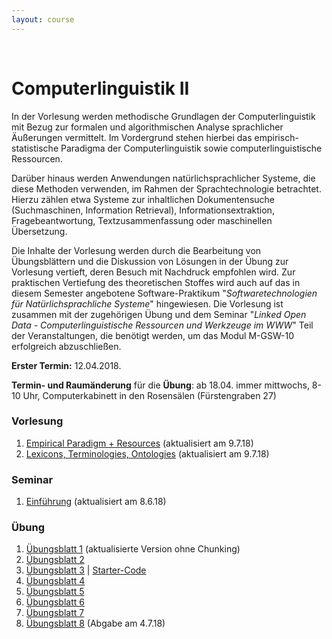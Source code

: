 ```yaml
---
layout: course
---
```


<br>

# Computerlinguistik II

In der Vorlesung werden methodische Grundlagen der Computerlinguistik mit Bezug zur formalen und algorithmischen Analyse sprachlicher Äußerungen vermittelt. Im Vordergrund stehen hierbei das empirisch-statistische Paradigma der Computerlinguistik sowie computerlinguistische Ressourcen.

Darüber hinaus werden Anwendungen natürlichsprachlicher Systeme, die diese Methoden verwenden, im Rahmen der Sprachtechnologie betrachtet. Hierzu zählen etwa Systeme zur inhaltlichen Dokumentensuche (Suchmaschinen, Information Retrieval), Informationsextraktion, Fragebeantwortung, Textzusammenfassung oder maschinellen Übersetzung.

Die Inhalte der Vorlesung werden durch die Bearbeitung von Übungsblättern und die Diskussion von Lösungen in der Übung zur Vorlesung vertieft, deren Besuch mit Nachdruck empfohlen wird. Zur praktischen Vertiefung des theoretischen Stoffes wird auch auf das in diesem Semester angebotene Software-Praktikum "*Softwaretechnologien für Natürlichsprachliche Systeme*" hingewiesen. Die Vorlesung ist zusammen mit der zugehörigen Übung und dem Seminar "*Linked Open Data - Computerlinguistische Ressourcen und Werkzeuge im WWW*" Teil der Veranstaltungen, die benötigt werden, um das Modul M-GSW-10 erfolgreich abzuschließen.

**Erster Termin:** 12.04.2018.

**Termin- und Raumänderung** für die **Übung**: ab 18.04. immer mittwochs, 8-10 Uhr, Computerkabinett in den Rosensälen (Fürstengraben 27)

### Vorlesung
1. [Empirical Paradigm + Resources](/downloads/teaching/ss2018/cl2/CL-II-10.Empirical_Paradigm+Resources-sh.pdf) (aktualisiert am 9.7.18)
2. [Lexicons, Terminologies, Ontologies](/downloads/teaching/ss2018/cl2/CL-II-11.Resources-Lexicons-sh.pdf) (aktualisiert am 9.7.18)

### Seminar
1. [Einführung](/downloads/teaching/ss2018/cl2/LinkedOpenData+%28M_GSW_10%29_sh.pdf) (aktualisiert am 8.6.18)

### Übung
1. [Übungsblatt 1](/downloads/teaching/ss2018/cl2/blatt01_cl2-p-1500.pdf) (aktualisierte Version ohne Chunking)
2. [Übungsblatt 2](/downloads/teaching/ss2018/cl2/blatt02_cl2-p-1499.pdf)
3. [Übungsblatt 3](/downloads/teaching/ss2018/cl2/blatt03_cl2-p-1506.pdf) |
[Starter-Code](/downloads/teaching/ss2018/cl2/uebung_3.py)
4. [Übungsblatt 4](/downloads/teaching/ss2018/cl2/blatt04_cl2-p-1510.pdf)
5. [Übungsblatt 5](/downloads/teaching/ss2018/cl2/blatt05_cl2-p-1512.pdf)
6. [Übungsblatt 6](/downloads/teaching/ss2018/cl2/blatt06_cl2-p-1517.pdf) 
7. [Übungsblatt 7](/downloads/teaching/ss2018/cl2/blatt07_cl2.pdf) 
7. [Übungsblatt 8](/downloads/teaching/ss2018/cl2/blatt08_cl2.pdf) (Abgabe am 4.7.18)
